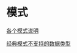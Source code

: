 # 模式

[各个模式说明](各个模式说明/各个模式说明.md "各个模式说明")

[经典模式不支持的数据类型](经典模式不支持的数据类型/经典模式不支持的数据类型.md "经典模式不支持的数据类型")
